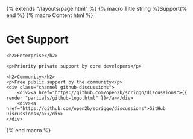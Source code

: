 {% extends "/layouts/page.html" %}
{% macro Title string %}Support{% end %}
{% macro Content html %}

<h1>Get Support</h1>

<div class="support">
    <div class="enterprise">

    <h2>Enterprise</h2>

    <p>Priority private support by core developers</p>

  </div>
  <div class="community">

    <h2>Community</h2>
    <p>Free public support by the community</p>
    <div class="channel github-discussions">
        <div><a href="https://github.com/open2b/scriggo/discussions">{{ render "partials/github-logo.html" }}</a></div>
        <div><a href="https://github.com/open2b/scriggo/discussions">GitHub Discussions</a></div>
    </div>

  </div>
</div>

{% end macro %}
